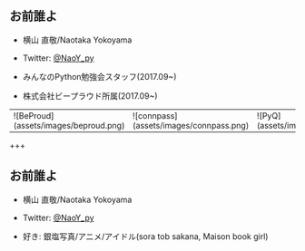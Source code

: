 ## お前誰よ

- 横山 直敬/Naotaka Yokoyama

- Twitter: [@NaoY_py](https://twitter.com/NaoY_py)

- みんなのPython勉強会スタッフ(2017.09~)

- 株式会社ビープラウド所属(2017.09~)

<table border="0">
<tr>
<td>
![BeProud](assets/images/beproud.png)
</td>
<td>
![connpass](assets/images/connpass.png)
</td>
<td>
![PyQ](assets/images/pyq.png)
</td>
</tr>
</table>

+++

## お前誰よ

- 横山 直敬/Naotaka Yokoyama

- Twitter: [@NaoY_py](https://twitter.com/NaoY_py)

- 好き: 銀塩写真/アニメ/アイドル(sora tob sakana, Maison book girl)

